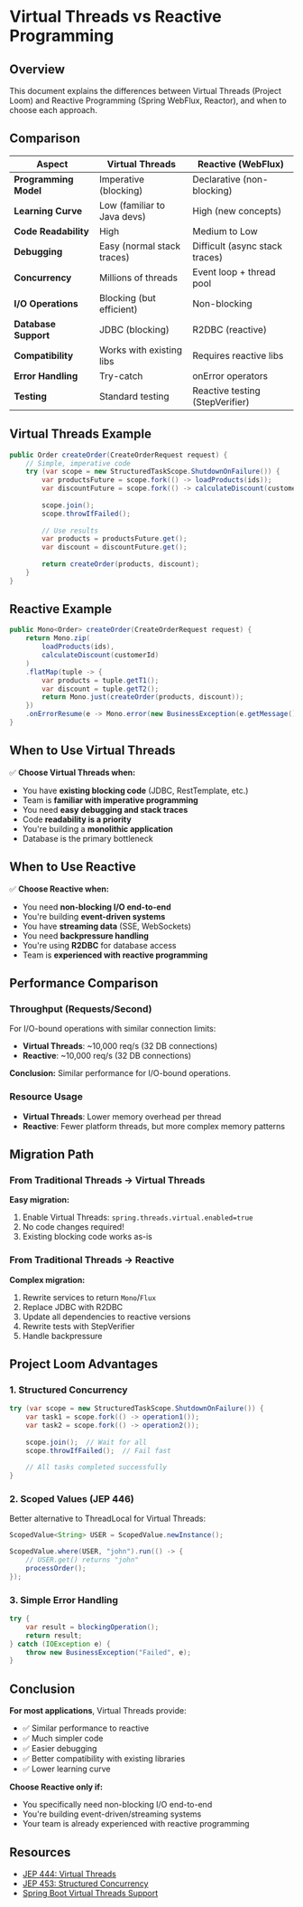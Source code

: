 # Virtual Threads vs Reactive Programming

## Overview

This document explains the differences between Virtual Threads (Project Loom) and Reactive Programming (Spring WebFlux, Reactor), and when to choose each approach.

## Comparison

| Aspect | Virtual Threads | Reactive (WebFlux) |
|--------|----------------|-------------------|
| **Programming Model** | Imperative (blocking) | Declarative (non-blocking) |
| **Learning Curve** | Low (familiar to Java devs) | High (new concepts) |
| **Code Readability** | High | Medium to Low |
| **Debugging** | Easy (normal stack traces) | Difficult (async stack traces) |
| **Concurrency** | Millions of threads | Event loop + thread pool |
| **I/O Operations** | Blocking (but efficient) | Non-blocking |
| **Database Support** | JDBC (blocking) | R2DBC (reactive) |
| **Compatibility** | Works with existing libs | Requires reactive libs |
| **Error Handling** | Try-catch | onError operators |
| **Testing** | Standard testing | Reactive testing (StepVerifier) |

## Virtual Threads Example

```java
public Order createOrder(CreateOrderRequest request) {
    // Simple, imperative code
    try (var scope = new StructuredTaskScope.ShutdownOnFailure()) {
        var productsFuture = scope.fork(() -> loadProducts(ids));
        var discountFuture = scope.fork(() -> calculateDiscount(customerId));
        
        scope.join();
        scope.throwIfFailed();
        
        // Use results
        var products = productsFuture.get();
        var discount = discountFuture.get();
        
        return createOrder(products, discount);
    }
}
```

## Reactive Example

```java
public Mono<Order> createOrder(CreateOrderRequest request) {
    return Mono.zip(
        loadProducts(ids),
        calculateDiscount(customerId)
    )
    .flatMap(tuple -> {
        var products = tuple.getT1();
        var discount = tuple.getT2();
        return Mono.just(createOrder(products, discount));
    })
    .onErrorResume(e -> Mono.error(new BusinessException(e.getMessage())));
}
```

## When to Use Virtual Threads

✅ **Choose Virtual Threads when:**
- You have **existing blocking code** (JDBC, RestTemplate, etc.)
- Team is **familiar with imperative programming**
- You need **easy debugging and stack traces**
- Code **readability is a priority**
- You're building a **monolithic application**
- Database is the primary bottleneck

## When to Use Reactive

✅ **Choose Reactive when:**
- You need **non-blocking I/O end-to-end**
- You're building **event-driven systems**
- You have **streaming data** (SSE, WebSockets)
- You need **backpressure handling**
- You're using **R2DBC** for database access
- Team is **experienced with reactive programming**

## Performance Comparison

### Throughput (Requests/Second)

For I/O-bound operations with similar connection limits:
- **Virtual Threads**: ~10,000 req/s (32 DB connections)
- **Reactive**: ~10,000 req/s (32 DB connections)

**Conclusion:** Similar performance for I/O-bound operations.

### Resource Usage

- **Virtual Threads**: Lower memory overhead per thread
- **Reactive**: Fewer platform threads, but more complex memory patterns

## Migration Path

### From Traditional Threads → Virtual Threads

**Easy migration:**
1. Enable Virtual Threads: `spring.threads.virtual.enabled=true`
2. No code changes required!
3. Existing blocking code works as-is

### From Traditional Threads → Reactive

**Complex migration:**
1. Rewrite services to return `Mono`/`Flux`
2. Replace JDBC with R2DBC
3. Update all dependencies to reactive versions
4. Rewrite tests with StepVerifier
5. Handle backpressure

## Project Loom Advantages

### 1. Structured Concurrency

```java
try (var scope = new StructuredTaskScope.ShutdownOnFailure()) {
    var task1 = scope.fork(() -> operation1());
    var task2 = scope.fork(() -> operation2());
    
    scope.join();  // Wait for all
    scope.throwIfFailed();  // Fail fast
    
    // All tasks completed successfully
}
```

### 2. Scoped Values (JEP 446)

Better alternative to ThreadLocal for Virtual Threads:
```java
ScopedValue<String> USER = ScopedValue.newInstance();

ScopedValue.where(USER, "john").run(() -> {
    // USER.get() returns "john"
    processOrder();
});
```

### 3. Simple Error Handling

```java
try {
    var result = blockingOperation();
    return result;
} catch (IOException e) {
    throw new BusinessException("Failed", e);
}
```

## Conclusion

**For most applications**, Virtual Threads provide:
- ✅ Similar performance to reactive
- ✅ Much simpler code
- ✅ Easier debugging
- ✅ Better compatibility with existing libraries
- ✅ Lower learning curve

**Choose Reactive only if:**
- You specifically need non-blocking I/O end-to-end
- You're building event-driven/streaming systems
- Your team is already experienced with reactive programming

## Resources

- [JEP 444: Virtual Threads](https://openjdk.org/jeps/444)
- [JEP 453: Structured Concurrency](https://openjdk.org/jeps/453)
- [Spring Boot Virtual Threads Support](https://spring.io/blog/2023/09/09/all-together-now-spring-boot-3-2-graalvm-native-images-java-21-and-virtual)

